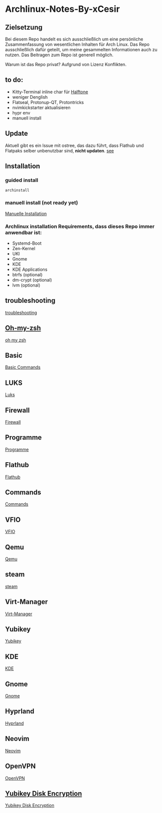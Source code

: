 # Archlinux-Notes-By-xCesir

## Zielsetzung
Bei diesem Repo handelt es sich ausschließlich um eine persönliche Zusammenfassung von wesentlichen Inhalten für Arch Linux.
Das Repo ausschließlich dafür geteilt, um meine gesammelten Informationen auch zu nutzen.
Das Beitragen zum Repo ist generell möglich.

Warum ist das Repo privat?
Aufgrund von Lizenz Konflikten.

## to do:
- Kitty-Terminal inline char für [Halftone](https://en.wikipedia.org/wiki/Halftone)
- weniger Denglish
- Flatseal, Protonup-QT, Protontricks
- nvimkickstarter aktualisieren
- hypr env
- manuell install

## Update

Aktuell gibt es ein Issue mit ostree, das dazu führt, dass Flathub und Flatpaks selber unbenutzbar sind, **nicht updaten**. [see](./troubleshooting.md#Flatpak)
## Installation

### guided install

````
archinstall
````

### manuell install (not ready yet)

[Manuelle Installation](./manuell_install.md)

 ### Archlinux installation Requirements, dass dieses Repo immer anwendbar ist:
 - Systemd-Boot
 - Zen-Kernel
 - UKI
 - Gnome
 - KDE
 - KDE Applications
 - btrfs (optional)
 - dm-crypt (optional)
 - lvm (optional)

## troubleshooting

[troubleshooting](./troubleshooting.md)

## [Oh-my-zsh](https://github.com/ohmyzsh/ohmyzsh/wiki)

[oh my zsh](./ohmyzsh.md)

## Basic

[Basic Commands](BasicCommands.md)

## LUKS

[Luks](./Luks.md)

## Firewall
[Firewall](./Firewall.md)

## Programme

[Programme](./Programme.md)

## Flathub

[Flathub](./Flathub.md)

## Commands

[Commands](./Commands.md)

## VFIO

[VFIO](./VFIO.md)

## Qemu

[Qemu](./Qemu.md)

## steam

[steam](./steam.md)

## Virt-Manager

[Virt-Manager](./virt-manager.md)

## Yubikey

[Yubikey](./Yubikey.md)

## KDE
[KDE](./KDE.md)

## Gnome
[Gnome](./Gnome.md)

## Hyprland
[Hyprland](./Hyprland.md)

## Neovim

[Neovim](./Neovim.md)

## OpenVPN

[OpenVPN](./OpenVPN.md)

## [Yubikey Disk Encryption](https://github.com/agherzan/yubikey-full-disk-encryption)

[Yubikey Disk Encryption](./yubikey-full-disk-encryption/README.md) 
